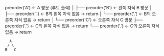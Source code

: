 preorder('A')        ← A 방문 (루트 출력)
│
├── preorder('B')    ← 왼쪽 자식 B 방문
│   ├── preorder('.')  ← B의 왼쪽 자식 없음 → return
│   └── preorder('.')  ← B의 오른쪽 자식 없음 → return
│
└── preorder('C')    ← 오른쪽 자식 C 방문
    ├── preorder('.')  ← C의 왼쪽 자식 없음 → return
    └── preorder('.')  ← C의 오른쪽 자식 없음 → return



      A
     / \
    B   C
